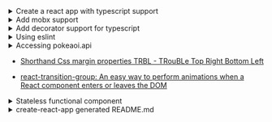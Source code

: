 
<details><summary>Create a react app with typescript support</summary>

  - [create-react-app with typescript](https://facebook.github.io/create-react-app/docs/adding-typescript)

  ```bash
  $npx create-react-app react-ts-mobx --typescript
  ```

</details>

<details><summary>Add mobx support</summary>

- [mobx](https://github.com/mobxjs/mobx)

```
npm install --save mobx mobx-react
```

</details>

<details><summary>Add decorator support for typescript</summary>

[How to remove experimentalDecorators warning in VSCode](https://ihatetomatoes.net/how-to-remove-experimentaldecorators-warning-in-vscode/)

```
$ yarn start
It looks like you're trying to use TypeScript but do not have typescript installed.
Please install typescript by running yarn add typescript.
If you are not trying to use TypeScript, please remove the tsconfig.json file from your package root (and any TypeScript files).

$ yarn add typescript

$ yarn start
Experimental support for decorators is a feature that is subject to change in a future release. Set the 'experimentalDecorators' option to remove this warning.  TS1219

```

- Create tsconfig.json file in the root directory of your project and include the following options.

```json
{
    "compilerOptions": {
        "experimentalDecorators": true,
        "allowJs": true
    }
}
```

</details>

<details><summary>Using eslint</summary>
</details>

<details><summary>Accessing pokeaoi.api</summary>

- [pokeapi.co: Pokemon Restful api](http://pokeapi.co)

- Error: Object is possibly 'null'.ts(2531)

- Fix: change tsconfig.json as follows:

```
{
  "compilerOptions": {
    ...
    "strictNullChecks": false
    ... 
```

- [http-status-codes with types](https://www.npmjs.com/package/http-status-codes)
- [types for http-status-codes included in module](https://www.npmjs.com/package/@types/http-status-codes)

```
npm install http-status-codes --save
```

- [Using fetch, error handling](https://developer.mozilla.org/en-US/docs/Web/API/Fetch_API/Using_Fetch)

- [TypeScript definitions for pokedex-promise-v2 and PokeAPI endpoints.](https://github.com/mudkipme/pokeapi-v2-typescript)

- [pokeapi-type-generator](https://github.com/ccabrales/pokeapi-type-generator)

- [End-to-end typing for REST APIs with TypeScript](https://github.com/rawrmaan/restyped)

- [Production ready Node.js REST API Setup using TypeScript, PostgreSQL and Redis.](https://itnext.io/production-ready-node-js-rest-apis-setup-using-typescript-postgresql-and-redis-a9525871407)

</details>


- [Shorthand Css margin properties TRBL - TRouBLe Top Right Bottom Left](https://developer.mozilla.org/en-US/docs/Web/CSS/Shorthand_properties)


- [react-transition-group: An easy way to perform animations when a React component enters or leaves the DOM](https://github.com/reactjs/react-transition-group)

<details><summary>Stateless functional component</summary>

```javascript
// TodosRemaining.tsx: Typescript
import React from 'react';

interface Props {
  remaining: number
}

const TodosRemaining = ({remaining}: Props) => {
  return (
    <div>
      {remaining} items left
    </div>
  );
};

export default TodosRemaining;
```

```javascript
// TodosRemaining.jsx: Javascript with propTypes validation
import React from 'react';
import PropTypes from 'prop-types';

const TodosRemaining = ({ remaining }) => {
  return <div>{remaining} items left</div>;
};

TodosRemaining.propTypes = {
  remaining: PropTypes.number.isRequired
};

export default TodosRemaining;
```
</details>


<details><summary>create-react-app generated README.md</summary>

- [react](https://reactjs.org/)

This project was bootstrapped with [Create React App](https://github.com/facebook/create-react-app).

## Available Scripts

In the project directory, you can run:

### `npm start`

Runs the app in the development mode.<br>
Open [http://localhost:3000](http://localhost:3000) to view it in the browser.

The page will reload if you make edits.<br>
You will also see any lint errors in the console.

### `npm test`

Launches the test runner in the interactive watch mode.<br>
See the section about [running tests](https://facebook.github.io/create-react-app/docs/running-tests) for more information.

### `npm run build`

Builds the app for production to the `build` folder.<br>
It correctly bundles React in production mode and optimizes the build for the best performance.

The build is minified and the filenames include the hashes.<br>
Your app is ready to be deployed!

See the section about [deployment](https://facebook.github.io/create-react-app/docs/deployment) for more information.

### `npm run eject`

**Note: this is a one-way operation. Once you `eject`, you can’t go back!**

If you aren’t satisfied with the build tool and configuration choices, you can `eject` at any time. This command will remove the single build dependency from your project.

Instead, it will copy all the configuration files and the transitive dependencies (Webpack, Babel, ESLint, etc) right into your project so you have full control over them. All of the commands except `eject` will still work, but they will point to the copied scripts so you can tweak them. At this point you’re on your own.

You don’t have to ever use `eject`. The curated feature set is suitable for small and middle deployments, and you shouldn’t feel obligated to use this feature. However we understand that this tool wouldn’t be useful if you couldn’t customize it when you are ready for it.

## Learn More

You can learn more in the [Create React App documentation](https://facebook.github.io/create-react-app/docs/getting-started).

To learn React, check out the [React documentation](https://reactjs.org/).

### Code Splitting

This section has moved here: https://facebook.github.io/create-react-app/docs/code-splitting

### Analyzing the Bundle Size

This section has moved here: https://facebook.github.io/create-react-app/docs/analyzing-the-bundle-size

### Making a Progressive Web App

This section has moved here: https://facebook.github.io/create-react-app/docs/making-a-progressive-web-app

### Advanced Configuration

This section has moved here: https://facebook.github.io/create-react-app/docs/advanced-configuration

### Deployment

This section has moved here: https://facebook.github.io/create-react-app/docs/deployment

### `npm run build` fails to minify

This section has moved here: https://facebook.github.io/create-react-app/docs/troubleshooting#npm-run-build-fails-to-minify

</details>
